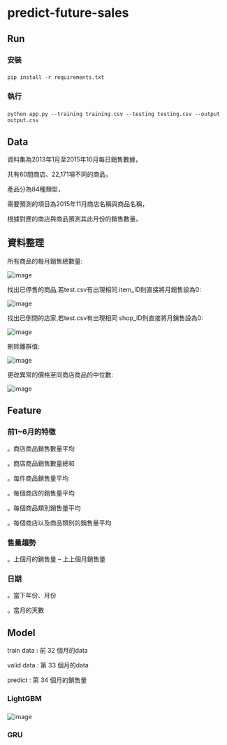 # predict-future-sales

## Run ##


### 安裝 <h3> 
```
pip install -r requirements.txt
```

### 執行 <h3> 
```
python app.py --training training.csv --testing testing.csv --output output.csv
```

## Data ##

資料集為2013年1月至2015年10月每日銷售數據，
  
共有60間商店、22,171項不同的商品，
  
產品分為84種類型，
  
需要預測的項目為2015年11月商店名稱與商品名稱，
  
根據對應的商店與商品預測其此月份的銷售數量。

## 資料整理 ##
  
所有商品的每月銷售總數量:
  
![image](https://user-images.githubusercontent.com/66662065/121816256-29586700-ccad-11eb-9f9d-9c1094a41236.png)

找出已停售的商品,若test.csv有出現相同 item_ID則直接將月銷售設為0:

![image](https://user-images.githubusercontent.com/66662065/121816237-104fb600-ccad-11eb-9e24-5e789fae1e20.png)

找出已倒閉的店家,若test.csv有出現相同 shop_ID則直接將月銷售設為0:

![image](https://user-images.githubusercontent.com/66662065/121816245-19d91e00-ccad-11eb-92a4-8f25aed16200.png)

刪除離群值:

![image](https://user-images.githubusercontent.com/66662065/121816269-35442900-ccad-11eb-9c80-24cb58800606.png)

更改異常的價格至同商店商品的中位數:
  
![image](https://user-images.githubusercontent.com/66662065/121816283-49882600-ccad-11eb-8baa-9b39bfd51394.png)



## Feature ##

### 前1~6月的特徵 ###

。商店商品銷售數量平均

。商店商品銷售數量總和

。每件商品銷售量平均

。每個商店的銷售量平均

。每個商品類別銷售量平均

。每個商店以及商品類別的銷售量平均

### 售量趨勢 ###

。上個月的銷售量 – 上上個月銷售量

### 日期 ###
  
。當下年份、月份

。當月的天數

## Model ##

train data : 前 32 個月的data

valid data : 第 33 個月的data

predict : 第 34 個月的銷售量 


### **LightGBM** <h3>

![image](https://user-images.githubusercontent.com/66662065/121816424-185c2580-ccae-11eb-87ab-ca6954d91456.png)

  
### **GRU** <h3>

 
